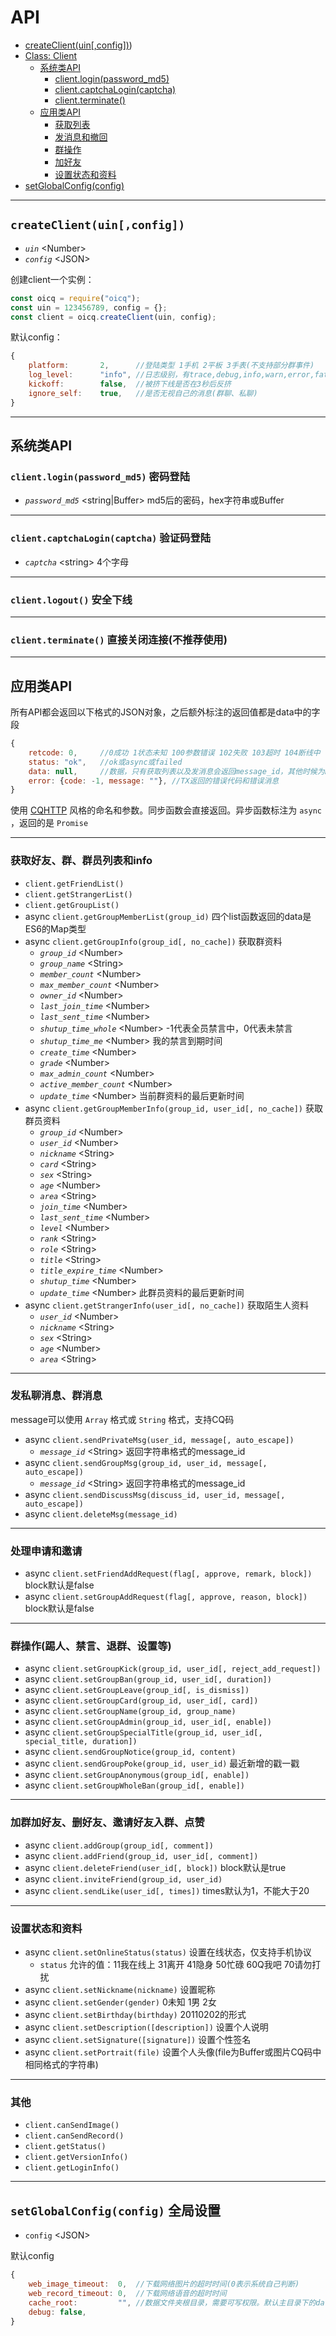 # API

+ [createClient(uin[,config])](#createClient(uin[,config])))
+ [Class: Client](#Class-Client)
  + [系统类API](#系统类API)
    + [client.login(password_md5)](#client.login(password_md5))
    + [client.captchaLogin(captcha)](#client.captchaLogin(captcha))
    + [client.terminate()](#client.terminate())
  + [应用类API](#应用类API)
    + [获取列表](#获取好友群群员列表和info)
    + [发消息和撤回](#发私聊消息群消息)
    + [群操作](#群操作踢人禁言退群设置等)
    + [加好友](#加好友删好友邀请好友入群点赞)
    + [设置状态和资料](#设置状态和资料)
+ [setGlobalConfig(config)](#setGlobalConfig(config)-全局设置)

----

## `createClient(uin[,config])`

+ *`uin`* \<Number>
+ *`config`* \<JSON>

创建client一个实例：

```js
const oicq = require("oicq");
const uin = 123456789, config = {};
const client = oicq.createClient(uin, config);
```

默认config：

```js
{
    platform:       2,      //登陆类型 1手机 2平板 3手表(不支持部分群事件)
    log_level:      "info", //日志级别，有trace,debug,info,warn,error,fatal,off
    kickoff:        false,  //被挤下线是否在3秒后反挤
    ignore_self:    true,   //是否无视自己的消息(群聊、私聊)
}
```

----

## 系统类API

### `client.login(password_md5)` 密码登陆

+ *`password_md5`* \<string|Buffer> md5后的密码，hex字符串或Buffer

----

### `client.captchaLogin(captcha)` 验证码登陆

+ *`captcha`* \<string> 4个字母

----

### `client.logout()` 安全下线

----

### `client.terminate()` 直接关闭连接(不推荐使用)

----

## 应用类API

所有API都会返回以下格式的JSON对象，之后额外标注的返回值都是data中的字段

```js
{
    retcode: 0,     //0成功 1状态未知 100参数错误 102失败 103超时 104断线中
    status: "ok",   //ok或async或failed
    data: null,     //数据，只有获取列表以及发消息会返回message_id，其他时候为null
    error: {code: -1, message: ""}, //TX返回的错误代码和错误消息
}
```

使用 [CQHTTP](https://github.com/howmanybots/onebot/blob/master/v11/specs/api/public.md) 风格的命名和参数。同步函数会直接返回。异步函数标注为 `async` ，返回的是 `Promise`

----

### 获取好友、群、群员列表和info

+ `client.getFriendList()`
+ `client.getStrangerList()`
+ `client.getGroupList()`
+ async `client.getGroupMemberList(group_id)` 四个list函数返回的data是ES6的Map类型
+ async `client.getGroupInfo(group_id[, no_cache])` 获取群资料
  + *`group_id`* \<Number>
  + *`group_name`* \<String>
  + *`member_count`* \<Number>
  + *`max_member_count`* \<Number>
  + *`owner_id`* \<Number>
  + *`last_join_time`* \<Number>
  + *`last_sent_time`* \<Number>
  + *`shutup_time_whole`* \<Number> -1代表全员禁言中，0代表未禁言
  + *`shutup_time_me`* \<Number> 我的禁言到期时间
  + *`create_time`* \<Number>
  + *`grade`* \<Number>
  + *`max_admin_count`* \<Number>
  + *`active_member_count`* \<Number>
  + *`update_time`* \<Number> 当前群资料的最后更新时间
+ async `client.getGroupMemberInfo(group_id, user_id[, no_cache])` 获取群员资料
  + *`group_id`* \<Number>
  + *`user_id`* \<Number>
  + *`nickname`* \<String>
  + *`card`* \<String>
  + *`sex`* \<String>
  + *`age`* \<Number>
  + *`area`* \<String>
  + *`join_time`* \<Number>
  + *`last_sent_time`* \<Number>
  + *`level`* \<Number>
  + *`rank`* \<String>
  + *`role`* \<String>
  + *`title`* \<String>
  + *`title_expire_time`* \<Number>
  + *`shutup_time`* \<Number>
  + *`update_time`* \<Number> 此群员资料的最后更新时间
+ async `client.getStrangerInfo(user_id[, no_cache])` 获取陌生人资料
  + *`user_id`* \<Number>
  + *`nickname`* \<String>
  + *`sex`* \<String>
  + *`age`* \<Number>
  + *`area`* \<String>

----

### 发私聊消息、群消息

message可以使用 `Array` 格式或 `String` 格式，支持CQ码

+ async `client.sendPrivateMsg(user_id, message[, auto_escape])`
  + *`message_id`* \<String> 返回字符串格式的message_id
+ async `client.sendGroupMsg(group_id, user_id, message[, auto_escape])`
  + *`message_id`* \<String> 返回字符串格式的message_id
+ async `client.sendDiscussMsg(discuss_id, user_id, message[, auto_escape])`
+ async `client.deleteMsg(message_id)`

----

### 处理申请和邀请

+ async `client.setFriendAddRequest(flag[, approve, remark, block])` block默认是false
+ async `client.setGroupAddRequest(flag[, approve, reason, block])` block默认是false

----

### 群操作(踢人、禁言、退群、设置等)

+ async `client.setGroupKick(group_id, user_id[, reject_add_request])`
+ async `client.setGroupBan(group_id, user_id[, duration])`
+ async `client.setGroupLeave(group_id[, is_dismiss])`
+ async `client.setGroupCard(group_id, user_id[, card])`
+ async `client.setGroupName(group_id, group_name)`
+ async `client.setGroupAdmin(group_id, user_id[, enable])`
+ async `client.setGroupSpecialTitle(group_id, user_id[, special_title, duration])`
+ async `client.sendGroupNotice(group_id, content)`
+ async `client.sendGroupPoke(group_id, user_id)` 最近新增的戳一戳
+ async `client.setGroupAnonymous(group_id[, enable])`
+ async `client.setGroupWholeBan(group_id[, enable])`

----

### 加群加好友、删好友、邀请好友入群、点赞

+ async `client.addGroup(group_id[, comment])`
+ async `client.addFriend(group_id, user_id[, comment])`
+ async `client.deleteFriend(user_id[, block])` block默认是true
+ async `client.inviteFriend(group_id, user_id)`
+ async `client.sendLike(user_id[, times])` times默认为1，不能大于20

----

### 设置状态和资料

+ async `client.setOnlineStatus(status)` 设置在线状态，仅支持手机协议
  + `status` 允许的值：11我在线上 31离开 41隐身 50忙碌 60Q我吧 70请勿打扰
+ async `client.setNickname(nickname)` 设置昵称
+ async `client.setGender(gender)` 0未知 1男 2女
+ async `client.setBirthday(birthday)` 20110202的形式
+ async `client.setDescription([description])` 设置个人说明
+ async `client.setSignature([signature])` 设置个性签名
+ async `client.setPortrait(file)` 设置个人头像(file为Buffer或图片CQ码中相同格式的字符串)

----

### 其他

+ `client.canSendImage()`
+ `client.canSendRecord()`
+ `client.getStatus()`
+ `client.getVersionInfo()`
+ `client.getLoginInfo()`

----

## `setGlobalConfig(config)` 全局设置

+ `config` \<JSON>

默认config

```js
{
    web_image_timeout:  0,  //下载网络图片的超时时间(0表示系统自己判断)
    web_record_timeout: 0,  //下载网络语音的超时时间
    cache_root:         "", //数据文件夹根目录，需要可写权限。默认主目录下的data文件夹
    debug: false,
}
```
